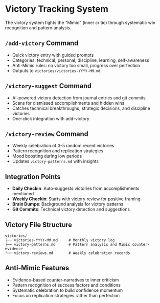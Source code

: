 # Victory Tracking System

The victory system fights the "Mimic" (inner critic) through systematic win recognition and pattern analysis.

## `/add-victory` Command
- Quick victory entry with guided prompts
- Categories: technical, personal, discipline, learning, self-awareness
- Anti-Mimic rules: no victory too small, progress over perfection
- Outputs to `victories/victories-YYYY-MM.md`

## `/victory-suggest` Command  
- AI-powered victory detection from journal entries and git commits
- Scans for dismissed accomplishments and hidden wins
- Catches technical breakthroughs, strategic decisions, and discipline victories
- One-click integration with add-victory

## `/victory-review` Command
- Weekly celebration of 3-5 random recent victories
- Pattern recognition and replication strategies
- Mood boosting during low periods
- Updates `victory-patterns.md` with insights

## Integration Points
- **Daily Checkin**: Auto-suggests victories from accomplishments mentioned
- **Weekly Checkin**: Starts with victory review for positive framing
- **Brain Dumps**: Background analysis for victory patterns
- **Git Commits**: Technical victory detection and suggestions

## Victory File Structure
```
victories/
├── victories-YYYY-MM.md     # Monthly victory log
├── victory-patterns.md      # Pattern analysis and Mimic counter-evidence  
└── victory-reviews.md       # Weekly celebration records
```

## Anti-Mimic Features
- Evidence-based counter-narratives to inner criticism
- Pattern recognition of success factors and conditions
- Systematic celebration to build confidence momentum
- Focus on replication strategies rather than perfection